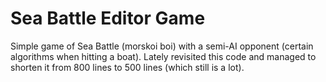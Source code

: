 # Sea Battle Editor Game
Simple game of Sea Battle (morskoi boi) with a semi-AI opponent (certain algorithms when hitting a boat). Lately revisited this code and managed to shorten it from 800 lines to 500 lines (which still is a lot).
 
